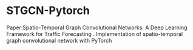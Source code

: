 # STGCN-Pytorch
Paper:Spatio-Temporal Graph Convolutional Networks: A Deep Learning Framework for Traffic Forecasting . Implementation of spatio-temporal graph convolutional network with PyTorch
